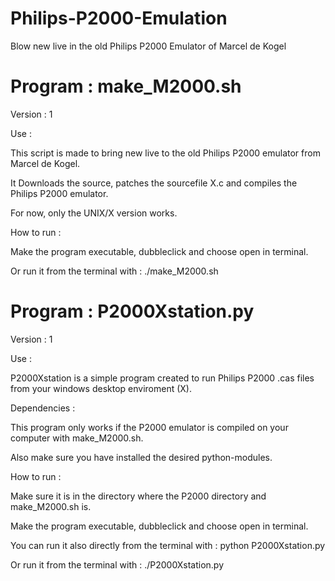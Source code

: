 # Philips-P2000-Emulation
Blow new live in the old Philips P2000 Emulator of Marcel de Kogel

# Program : make_M2000.sh

Version : 1

Use : 

This script is made to bring new live to the old Philips P2000 emulator from Marcel de Kogel.

It Downloads the source, patches the sourcefile X.c and compiles the Philips P2000 emulator.

For now, only the UNIX/X version works.

How to run :

Make the program executable, dubbleclick and choose open in terminal.

Or run it from the terminal with : ./make_M2000.sh

# Program : P2000Xstation.py

Version : 1

Use : 

P2000Xstation is a simple program created to run Philips P2000 .cas files from your windows desktop enviroment (X).

Dependencies : 

This program only works if the P2000 emulator is compiled on your computer with make_M2000.sh.

Also make sure you have installed the desired python-modules.

How to run :

Make sure it is in the directory where the P2000 directory and make_M2000.sh is.

Make the program executable, dubbleclick and choose open in terminal.

You can run it also directly from the terminal with : python P2000Xstation.py

Or run it from the terminal with : ./P2000Xstation.py
